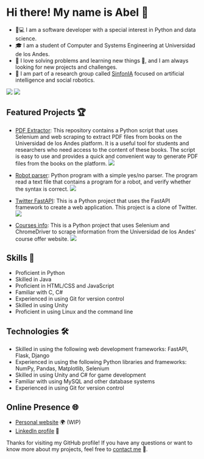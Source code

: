 # Hi there! My name is Abel :wave:
- 🐍💻 I am a software developer with a special interest in Python and data science.
- :mortar_board: I am  a student of Computer and Systems Engineering at Universidad de los Andes.
- 💪 I love solving problems and learning new things 🤔, and I am always looking for new projects and challenges.
- 🤖 I am part of a research group called [SinfonIA](https://sinfoniauniandes.github.io/) focused on artificial intelligence and social robotics.

<img src="https://github-readme-stats.vercel.app/api?username=abelarismendy&show_icons=true"/>

<img src="https://github-readme-streak-stats.herokuapp.com/?user=abelarismendy"/>

## Featured Projects 🏆

- [PDF Extractor](https://github.com/abelarismendy/extract_pdf): This repository contains a Python script that uses Selenium and web scraping to extract PDF files from books on the Universidad de los Andes platform. It is a useful tool for students and researchers who need access to the content of these books. The script is easy to use and provides a quick and convenient way to generate PDF files from the books on the platform.
  <a href="https://github.com/abelarismendy/extract_pdf"><img src="https://github-readme-stats.vercel.app/api/pin/?username=abelarismendy&repo=extract_pdf"/></a>
- [Robot parser](https://github.com/LYM202202-AM/RobotParser): Python program with a simple yes/no parser. The program read a text file that contains a program for a robot, and verify whether the syntax is correct.
  <img src="https://github-readme-stats.vercel.app/api/pin/?username=LYM202202-AM&repo=RobotParser"/>

- [Twitter FastAPI](https://github.com/abelarismendy/twitter-fast-api): This is a Python project that uses the FastAPI framework to create a web application. This project is a clone of Twitter.
  <img src="https://github-readme-stats.vercel.app/api/pin/?username=abelarismendy&repo=twitter-fast-api"/>

- [Courses info](https://github.com/abelarismendy/oferta-cursos): This is a Python project that uses Selenium and ChromeDriver to scrape information from the Universidad de los Andes' course offer website.
    <img src="https://github-readme-stats.vercel.app/api/pin/?username=abelarismendy&repo=oferta-cursos"/>



## Skills 💪

- Proficient in Python
- Skilled in Java
- Proficient in HTML/CSS and JavaScript
- Familiar with C, C#
- Experienced in using Git for version control
- Skilled in using Unity
- Proficient in using Linux and the command line

## Technologies 🛠

- Skilled in using the following web development frameworks: FastAPI, Flask, Django
- Experienced in using the following Python libraries and frameworks: NumPy, Pandas, Matplotlib, Selenium
- Skilled in using Unity and C# for game development
- Familiar with using MySQL and other database systems
- Experienced in using Git for version control

## Online Presence 🌐

- [Personal website](https://abel.arismendy.co) 🌍 (WIP)
- [LinkedIn profile](https://www.linkedin.com/in/abelarismendy/) 💼


Thanks for visiting my GitHub profile! If you have any questions or want to know more about my projects, feel free to [contact me](mailto:abel@arismendy.co?cc=a.arismendy@uniandes.edu.co&subject=Contact%20me%20-%20Github) 💬.
